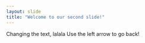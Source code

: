 ```yaml
---
layout: slide
title: "Welcome to our second slide!"
---
```

Changing the text, lalala
Use the left arrow to go back!
